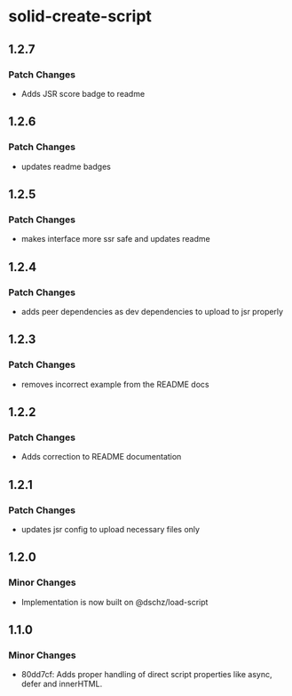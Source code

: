 # solid-create-script

## 1.2.7

### Patch Changes

- Adds JSR score badge to readme

## 1.2.6

### Patch Changes

- updates readme badges

## 1.2.5

### Patch Changes

- makes interface more ssr safe and updates readme

## 1.2.4

### Patch Changes

- adds peer dependencies as dev dependencies to upload to jsr properly

## 1.2.3

### Patch Changes

- removes incorrect example from the README docs

## 1.2.2

### Patch Changes

- Adds correction to README documentation

## 1.2.1

### Patch Changes

- updates jsr config to upload necessary files only

## 1.2.0

### Minor Changes

- Implementation is now built on @dschz/load-script

## 1.1.0

### Minor Changes

- 80dd7cf: Adds proper handling of direct script properties like async, defer and innerHTML.
